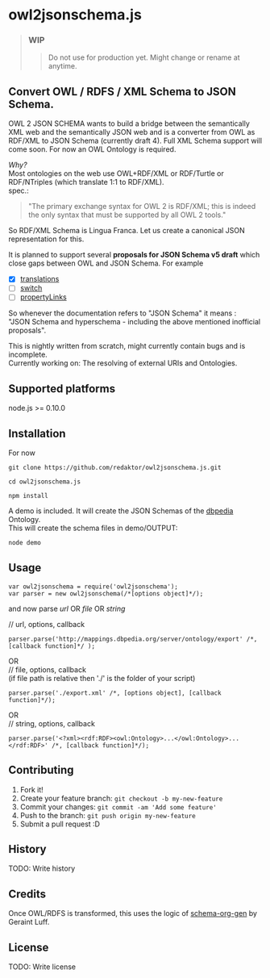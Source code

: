 # owl2jsonschema.js
> ### **WIP**
> > Do not use for production yet. Might change or rename at anytime.

Convert OWL / RDFS / XML Schema to JSON Schema.
---

OWL 2 JSON SCHEMA wants to build a bridge between the semantically XML web and the semantically JSON web and is a converter from OWL as RDF/XML to JSON Schema (currently draft 4).
Full XML Schema support will come soon. For now an OWL Ontology is required.

*Why?* <br/>
Most ontologies on the web use OWL+RDF/XML or RDF/Turtle or RDF/NTriples (which translate 1:1 to RDF/XML). <br />spec.: <br />
> "The primary exchange syntax for OWL 2 is RDF/XML; this is indeed the only syntax that must be supported by all OWL 2 tools."

So RDF/XML Schema is Lingua Franca. Let us create a canonical JSON representation for this.

It is planned to support several **proposals for JSON Schema v5 draft** which close gaps between OWL and JSON Schema. For example <br/>
- [x] [translations](https://github.com/json-schema/json-schema/wiki/translations-(v5-proposal))
- [ ] [switch](https://github.com/json-schema/json-schema/wiki/switch-(v5-proposal))
- [ ] [propertyLinks](https://github.com/json-schema/json-schema/wiki/propertyLinks-(v5-proposal))

So whenever the documentation refers to "JSON Schema" it means :<br/>
"JSON Schema and hyperschema - including the above mentioned inofficial proposals".

This is nightly written from scratch, might currently contain bugs and is incomplete.<br/>
Currently working on: The resolving of external URIs and Ontologies.
 
## Supported platforms

node.js >= 0.10.0

## Installation
 
For now <br/>
```
git clone https://github.com/redaktor/owl2jsonschema.js.git
```

```
cd owl2jsonschema.js
```

```
npm install
```
 A demo is included. It will create the JSON Schemas of the [dbpedia](http://dbpedia.org/About) Ontology.<br/> This will create the schema files in demo/OUTPUT:

```javascript
node demo
```

## Usage
```
var owl2jsonschema = require('owl2jsonschema');
var parser = new owl2jsonschema(/*[options object]*/);
```

and now parse *url* OR *file* OR *string*

// url, options, callback
```
parser.parse('http://mappings.dbpedia.org/server/ontology/export' /*, [callback function]*/ );
```
OR<br/>
// file, options, callback<br/>
(if file path is relative then './' is the folder of your script)
```
parser.parse('./export.xml' /*, [options object], [callback function]*/);
```
OR<br/>
// string, options, callback
```
parser.parse('<?xml><rdf:RDF><owl:Ontology>...</owl:Ontology>...</rdf:RDF>' /*, [callback function]*/);
 ```
 
## Contributing
 
1. Fork it!
2. Create your feature branch: `git checkout -b my-new-feature`
3. Commit your changes: `git commit -am 'Add some feature'`
4. Push to the branch: `git push origin my-new-feature`
5. Submit a pull request :D
 
## History
 
TODO: Write history
 
## Credits
 
Once OWL/RDFS is transformed, this uses the logic of [schema-org-gen](https://github.com/geraintluff/schema-org-gen) by Geraint Luff.
 
## License
 
TODO: Write license
